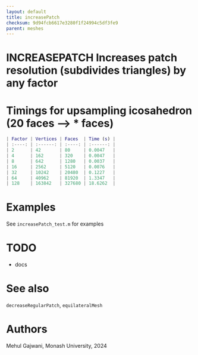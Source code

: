 ```yaml
---
layout: default
title: increasePatch
checksum: 9d94fcb6617e3280f1f24994c5df3fe9
parent: meshes
---
```



 
# INCREASEPATCH Increases patch resolution (subdivides triangles) by any factor
 
# Timings for upsampling icosahedron (20 faces --> * faces)
```matlab
| Factor | Vertices | Faces  | Time (s) |
| :----: | :------: | :----: | :------: |
| 2      | 42       | 80     | 0.0047   |
| 4      | 162      | 320    | 0.0047   |
| 8      | 642      | 1280   | 0.0037   |
| 16     | 2562     | 5120   | 0.0076   |
| 32     | 10242    | 20480  | 0.1227   |
| 64     | 40962    | 81920  | 1.3347   |
| 128    | 163842   | 327680 | 18.6262  |
```
 
# Examples

See `increasePatch_test.m` for examples

 
# TODO
-  docs 
 
# See also

`decreaseRegularPatch`, `equilateralMesh`

 
# Authors

Mehul Gajwani, Monash University, 2024

